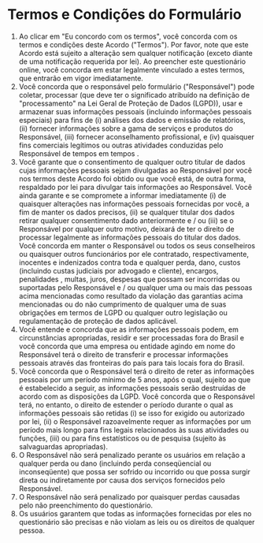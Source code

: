 # Termos e Condições do Formulário

1. Ao clicar em "Eu concordo com os termos", você concorda com os termos e condições deste Acordo ("Termos"). Por favor, note que este Acordo está sujeito a alteração sem qualquer notificação (exceto diante de uma notificação requerida por lei). Ao preencher este questionário online, você concorda em estar legalmente vinculado a estes termos, que entrarão em vigor imediatamente.
2. Você concorda que o responsável pelo formulário ("Responsável") pode coletar, processar (que deve ter o significado atribuído na definição de "processamento" na Lei Geral de Proteção de Dados (LGPD)), usar e armazenar suas informações pessoais (incluindo informações pessoais especiais) para fins de (i) análises dos dados e emissão de relatórios, (ii) fornecer informações sobre a gama de serviços e produtos do Responsável, (iii) fornecer aconselhamento profissional, e (iv) quaisquer fins comerciais legítimos ou outras atividades conduzidas pelo Responsável de tempos em tempos . 
3. Você garante que o consentimento de qualquer outro titular de dados cujas informações pessoais sejam divulgadas ao Responsável por você nos termos deste Acordo foi obtido ou que você está, de outra forma, respaldado por lei para divulgar tais informações ao Responsável. Você ainda garante e se compromete a informar imediatamente (i) de quaisquer alterações nas informações pessoais fornecidas por você, a fim de manter os dados precisos, (ii) se qualquer titular dos dados retirar qualquer consentimento dado anteriormente e / ou (iii) se o Responsável por qualquer outro motivo, deixará de ter o direito de processar legalmente as informações pessoais do titular dos dados. Você concorda em manter o Responsável ou todos os seus conselheiros ou quaisquer outros funcionários por ele contratado, respectivamente, inocentes e indenizados contra toda e qualquer perda, dano, custos (incluindo custas judiciais por advogado e cliente), encargos, penalidades , multas, juros, despesas que possam ser incorridas ou suportadas pelo Responsável e / ou qualquer uma ou mais das pessoas acima mencionadas como resultado da violação das garantias acima mencionadas ou do não cumprimento de qualquer uma de suas obrigações em termos de LGPD ou qualquer outro legislação ou regulamentação de proteção de dados aplicável.
4. Você entende e concorda que as informações pessoais podem, em circunstâncias apropriadas, residir e ser processadas fora do Brasil e você concorda que uma empresa ou entidade agindo em nome do Responsável terá o direito de transferir e processar informações pessoais através das fronteiras do país para tais locais fora do Brasil.
5. Você concorda que o Responsável terá o direito de reter as informações pessoais por um período mínimo de 5 anos, após o qual, sujeito ao que é estabelecido a seguir, as informações pessoais serão destruídas de acordo com as disposições da LGPD. Você concorda que o Responsável terá, no entanto, o direito de estender o período durante o qual as informações pessoais são retidas (i) se isso for exigido ou autorizado por lei, (ii) o Responsável razoavelmente requer as informações por um período mais longo para fins legais relacionados às suas atividades ou funções, (iii) ou para fins estatísticos ou de pesquisa (sujeito às salvaguardas apropriadas).
6. O Responsável não será penalizado perante os usuários em relação a qualquer perda ou dano (incluindo perda conseqüencial ou inconseqüente) que possa ser sofrido ou incorrido ou que possa surgir direta ou indiretamente por causa dos serviços fornecidos pelo Responsável.
7. O Responsável não será penalizado por quaisquer perdas causadas pelo não preenchimento do questionário.
8. Os usuários garantem que todas as informações fornecidas por eles no questionário são precisas e não violam as leis ou os direitos de qualquer pessoa.
